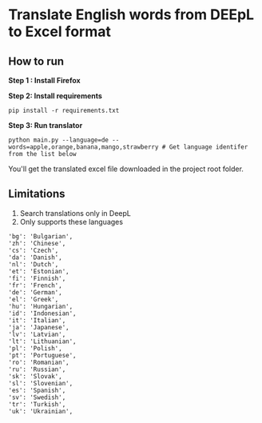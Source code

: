 # Translate English words from DEEpL to Excel format


## How to run

**Step 1 : Install Firefox**

**Step 2: Install requirements**

```shell
pip install -r requirements.txt
```

**Step 3: Run translator**

```shell
python main.py --language=de --words=apple,orange,banana,mango,strawberry # Get language identifer from the list below
```

You'll get the translated excel file downloaded in the project root folder.

## Limitations

1. Search translations only in DeepL
2. Only supports these languages

```shell
'bg': 'Bulgarian',
'zh': 'Chinese',
'cs': 'Czech',
'da': 'Danish',
'nl': 'Dutch',
'et': 'Estonian',
'fi': 'Finnish',
'fr': 'French',
'de': 'German',
'el': 'Greek',
'hu': 'Hungarian',
'id': 'Indonesian',
'it': 'Italian',
'ja': 'Japanese',
'lv': 'Latvian',
'lt': 'Lithuanian',
'pl': 'Polish',
'pt': 'Portuguese',
'ro': 'Romanian',
'ru': 'Russian',
'sk': 'Slovak',
'sl': 'Slovenian',
'es': 'Spanish',
'sv': 'Swedish',
'tr': 'Turkish',
'uk': 'Ukrainian',
```


